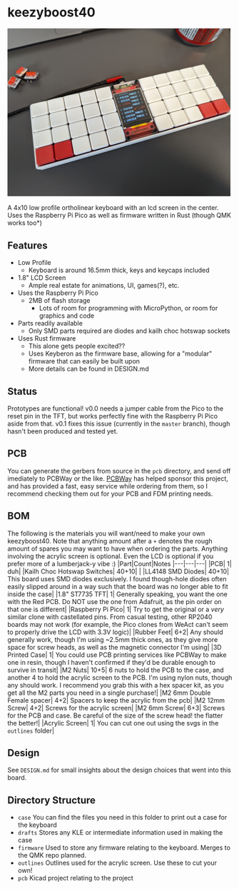 # keezyboost40

<img src="https://raw.githubusercontent.com/ChrisChrisLoLo/keezyboost40/master/images/keezyboost40splash.jpg" width="500">

A 4x10 low profile ortholinear keyboard with an lcd screen in the center. Uses the Raspberry Pi Pico as well as firmware written in Rust (though QMK works too*)

## Features
- Low Profile
    - Keyboard is around 16.5mm thick, keys and keycaps included
- 1.8" LCD Screen
    - Ample real estate for animations, UI, games(?), etc.
- Uses the Raspberry Pi Pico
    - 2MB of flash storage
        - Lots of room for programming with MicroPython, or room for graphics and code
- Parts readily available
    - Only SMD parts required are diodes and kailh choc hotswap sockets
- Uses Rust firmware
    - This alone gets people excited??
    - Uses Keyberon as the firmware base, allowing for a "modular" firmware that can easily be built upon
    - More details can be found in DESIGN.md

## Status
Prototypes are functional! v0.0 needs a jumper cable from the Pico to the reset pin in the TFT, but works perfectly fine with the Raspberry Pi Pico aside from that. v0.1 fixes this issue (currently in the `master` branch), though hasn't been produced and tested yet.

## PCB
You can generate the gerbers from source in the `pcb` directory, and send off imediately to PCBWay or the like. [PCBWay](https://www.pcbway.com/) has helped sponsor this project, and has provided a fast, easy service while ordering from them, so I recommend checking them out for your PCB and FDM printing needs.

## BOM
The following is the materials you will want/need to make your own keezyboost40. Note that anything amount after a `+` denotes the rough amount of spares you may want to have when ordering the parts. Anything involving the acrylic screen is optional. Even the LCD is optional if you prefer more of a lumberjack-y vibe :)
|Part|Count|Notes
|---|---|---|
|PCB|  1|   duh|
|Kailh Choc Hotswap Switches| 40+10| |
|LL4148 SMD Diodes|  40+10| This board uses SMD diodes exclusively. I found though-hole diodes often easily slipped around in a way such that the board was no longer able to fit inside the case|
|1.8" ST7735 TFT|  1| Generally speaking, you want the one with the Red PCB. Do NOT use the one from Adafruit, as the pin order on that one is different|
|Raspberry Pi Pico|  1| Try to get the original or a _very_ similar clone with castellated pins. From casual testing, other RP2040 boards may not work (for example, the Pico clones from WeAct can't seem to properly drive the LCD with 3.3V logic)|
|Rubber Feet|  6+2| Any should generally work, though I'm using ~2.5mm thick ones, as they give more space for screw heads, as well as the magnetic connector I'm using|
|3D Printed Case|  1| You could use PCB printing services like PCBWay to make one in resin, though I haven't confirmed if they'd be durable enough to survive in transit|
|M2 Nuts|  10+5| 6 nuts to hold the PCB to the case, and another 4 to hold the acrylic screen to the PCB. I'm using nylon nuts, though any should work. I recommend you grab this with a hex spacer kit, as you get all the M2 parts you need in a single purchase!|
|M2 6mm Double Female spacer|  4+2| Spacers to keep the acrylic from the pcb|
|M2 12mm Screw|  4+2| Screws for the acrylic screen|
|M2 6mm Screw|  6+3| Screws for the PCB and case. Be careful of the size of the screw head! the flatter the better!|
|Acrylic Screen|  1| You can cut one out using the svgs in the `outlines` folder|


## Design
See `DESIGN.md` for small insights about the design choices that went into this board. 

## Directory Structure
- `case`
    You can find the files you need in this folder to print out a case for the keyboard
- `drafts`
    Stores any KLE or intermediate information used in making the case
- `firmware`
    Used to store any firmware relating to the keyboard. Merges to the QMK repo planned.
- `outlines`
    Outlines used for the acrylic screen. Use these to cut your own!
- `pcb`
    Kicad project relating to the project
